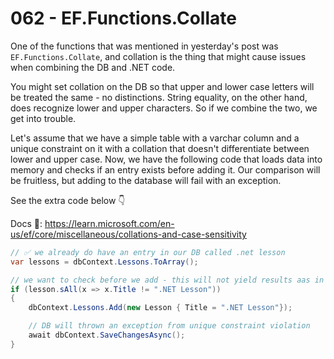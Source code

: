 # 062 - EF.Functions.Collate #

One of the functions that was mentioned in yesterday's post was `EF.Functions.Collate`, and collation is the thing that might cause issues when combining the DB and .NET code.

You might set collation on the DB so that upper and lower case letters will be treated the same - no distinctions. String equality, on the other hand, does recognize lower and upper characters. So if we combine the two, we get into trouble.

Let's assume that we have a simple table with a varchar column and a unique constraint on it with a collation that doesn't differentiate between lower and upper case. Now, we have the following code that loads data into memory and checks if an entry exists before adding it. Our comparison will be fruitless, but adding to the database will fail with an exception.

See the extra code below 👇

Docs 📑: https://learn.microsoft.com/en-us/ef/core/miscellaneous/collations-and-case-sensitivity



```csharp
// ✅ we already do have an entry in our DB called .net lesson
var lessons = dbContext.Lessons.ToArray();

// we want to check before we add - this will not yield results aas in C# ".net lesson" is not equal to ".NET Lesson"
if (lesson.sAll(x => x.Title != ".NET Lesson"))
{
    dbContext.Lessons.Add(new Lesson { Title = ".NET Lesson"});

    // DB will thrown an exception from unique constraint violation
    await dbContext.SaveChangesAsync();
}
```